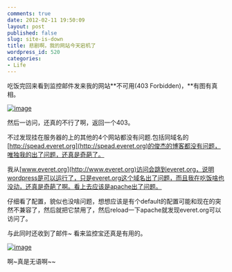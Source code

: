 ```yaml
---
comments: true
date: 2012-02-11 19:50:09
layout: post
published: false
slug: site-is-down
title: 悲剧啊，我的网站今天宕机了
wordpress_id: 520
categories:
- Life
---
```


吃饭完回来看到监控邮件发来我的网站**不可用(403 Forbidden)，**有图有真相。

[![image](http://everet.org/wp-content/uploads/2012/02/image_thumb1.png)](http://everet.org/wp-content/uploads/2012/02/image1.png)

然后一访问，还真的不行了啊，返回一个403。

不过发现挂在服务器的上的其他的4个网站都没有问题.包括同域名的[http://spead.everet.org](http://spead.everet.org)的俊杰的博客都没有问题，唯独我的出了问题，还真是奇葩了。

我从[www.everet.org](http://www.everet.org)访问会跳到everet.org，说明wordpress是可以运行了，只是everet.org这个域名出了问题，而且我在吃饭啥也没动，还真是奇葩了啊。看上去应该是apache出了问题。<!-- more -->

仔细看了配置，貌似也没啥问题，想想应该是有个default的配置可能和现在的突然不兼容了，然后就把它禁用了，然后reload一下apache就发现everet.org可以访问了。

与此同时还收到了邮件~ 看来监控宝还真是有用的。

[![image](http://everet.org/wp-content/uploads/2012/02/image_thumb2.png)](http://everet.org/wp-content/uploads/2012/02/image2.png)

啊~真是无语啊~~
